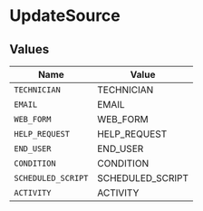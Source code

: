# UpdateSource


## Values

| Name               | Value              |
| ------------------ | ------------------ |
| `TECHNICIAN`       | TECHNICIAN         |
| `EMAIL`            | EMAIL              |
| `WEB_FORM`         | WEB_FORM           |
| `HELP_REQUEST`     | HELP_REQUEST       |
| `END_USER`         | END_USER           |
| `CONDITION`        | CONDITION          |
| `SCHEDULED_SCRIPT` | SCHEDULED_SCRIPT   |
| `ACTIVITY`         | ACTIVITY           |